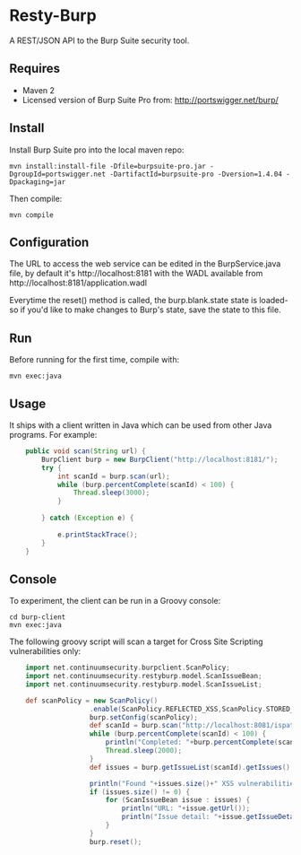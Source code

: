 # Resty-Burp
A REST/JSON API to the Burp Suite security tool.

## Requires
- Maven 2
- Licensed version of Burp Suite Pro from: http://portswigger.net/burp/

## Install
Install Burp Suite pro into the local maven repo:

	mvn install:install-file -Dfile=burpsuite-pro.jar -DgroupId=portswigger.net -DartifactId=burpsuite-pro -Dversion=1.4.04 -Dpackaging=jar

Then compile:

	mvn compile

## Configuration
The URL to access the web service can be edited in the BurpService.java file, by default it's http://localhost:8181 with the WADL available from http://localhost:8181/application.wadl

Everytime the reset() method is called, the burp.blank.state state is loaded- so if you'd like to make changes to Burp's state, save the state to this file.

## Run
Before running for the first time, compile with:

	mvn exec:java

## Usage
It ships with a client written in Java which can be used from other Java programs.
For example:

```java
	public void scan(String url) {
		BurpClient burp = new BurpClient("http://localhost:8181/");
		try {
			int scanId = burp.scan(url);
			while (burp.percentComplete(scanId) < 100) {
				Thread.sleep(3000);
			}
			
		} catch (Exception e) {
			
			e.printStackTrace();
		}
	}
```

## Console
To experiment, the client can be run in a Groovy console:
	
	cd burp-client
	mvn exec:java
	
The following groovy script will scan a target for Cross Site Scripting vulnerabilities only:

```groovy
	import net.continuumsecurity.burpclient.ScanPolicy;
	import net.continuumsecurity.restyburp.model.ScanIssueBean;
	import net.continuumsecurity.restyburp.model.ScanIssueList;

	def scanPolicy = new ScanPolicy()
                    .enable(ScanPolicy.REFLECTED_XSS,ScanPolicy.STORED_XSS).getPolicy();
					burp.setConfig(scanPolicy);
					def scanId = burp.scan("http://localhost:8081/ispatula");
					while (burp.percentComplete(scanId) < 100) {
    					println("Completed: "+burp.percentComplete(scanId)+"%");
    					Thread.sleep(2000);
					}
					def issues = burp.getIssueList(scanId).getIssues();

					println("Found "+issues.size()+" XSS vulnerabilities: ");
					if (issues.size() != 0) {
    					for (ScanIssueBean issue : issues) {
        					println("URL: "+issue.getUrl());
        					println("Issue detail: "+issue.getIssueDetail());
    					}
					}
					burp.reset();
```
